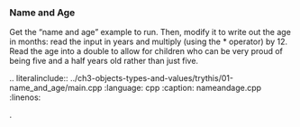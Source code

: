 ### Name and Age

Get the “name and age” example to run. Then, modify it to write out the age in months: read the input in years and multiply (using the * operator) by 12. 
Read the age into a double to allow for children who can be very proud of being five and a half years old rather than just five.


.. literalinclude:: ../ch3-objects-types-and-values/trythis/01-name_and_age/main.cpp
   :language: cpp
   :caption: nameandage.cpp
   :linenos:


.

